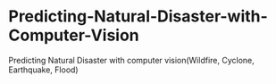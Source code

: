 # Predicting-Natural-Disaster-with-Computer-Vision
Predicting Natural Disaster with computer vision(Wildfire, Cyclone, Earthquake, Flood)
